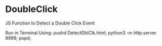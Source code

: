 # DoubleClick
JS Function to Detect a Double Click Event 

Run in Terminal Using:
pushd DetectDblClk.html; python3 -m http.server 9999; popd;
